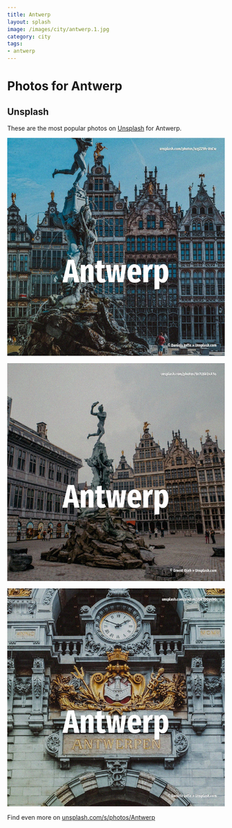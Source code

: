 ```yaml
---
title: Antwerp
layout: splash
image: /images/city/antwerp.1.jpg
category: city
tags:
- antwerp
---
```

# Photos for Antwerp

## Unsplash

These are the most popular photos on [Unsplash](https://unsplash.com) for Antwerp.

![Antwerp](/images/city/antwerp.1.jpg)

![Antwerp](/images/city/antwerp.2.jpg)

![Antwerp](/images/city/antwerp.3.jpg)

Find even more on [unsplash.com/s/photos/Antwerp](https://unsplash.com/s/photos/Antwerp)